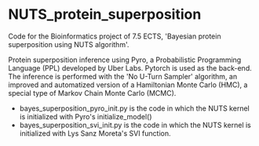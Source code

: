 # NUTS_protein_superposition
Code for the Bioinformatics project of 7.5 ECTS, 'Bayesian protein superposition using NUTS algorithm'.

Protein superposition inference using Pyro, a Probabilistic Programming Language (PPL) developed by Uber Labs. Pytorch is used as the back-end. The inference is performed with the 'No U-Turn Sampler' algorithm, an improved and automatized version of a Hamiltonian Monte Carlo (HMC), a special type of Markov Chain Monte Carlo (MCMC).

- bayes_superposition_pyro_init.py is the code in which the NUTS kernel is initialized with Pyro's initialize_model()
- bayes_superposition_svi_init.py is the code in which the NUTS kernel is initialized with Lys Sanz Moreta's SVI function.
